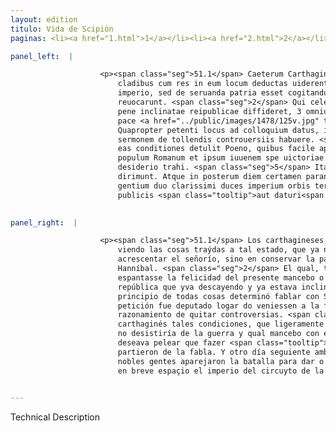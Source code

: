 ```yaml
---
layout: edition
titulo: Vida de Scipión
paginas: <li><a href="1.html">1</a></li><li><a href="2.html">2</a></li><li><a href="3.html">3</a></li><li><a href="4.html">4</a></li><li><a href="5.html">5</a></li><li><a href="6.html">6</a></li><li><a href="7.html">7</a></li><li><a href="8.html">8</a></li><li><a href="9.html">9</a></li><li><a href="10.html">10</a></li><li><a href="11.html">11</a></li><li><a href="12.html">12</a></li><li><a href="13.html">13</a></li><li><a href="14.html">14</a></li><li><a href="15.html">15</a></li><li><a href="16.html">16</a></li><li><a href="17.html">17</a></li><li><a href="18.html">18</a></li><li><a href="19.html">19</a></li><li><a href="20.html">20</a></li><li><a href="21.html">21</a></li><li><a href="22.html">22</a></li><li><a href="23.html">23</a></li><li><a href="24.html">24</a></li><li><a href="25.html">25</a></li><li><a href="26.html">26</a></li><li><a href="27.html">27</a></li><li><a href="28.html">28</a></li><li><a href="29.html">29</a></li><li><a href="30.html">30</a></li><li><a href="31.html">31</a></li><li><a href="32.html">32</a></li><li><a href="33.html">33</a></li><li><a href="34.html">34</a></li><li><a href="35.html">35</a></li><li><a href="36.html">36</a></li><li><a href="37.html">37</a></li><li><a href="38.html">38</a></li><li><a href="39.html">39</a></li><li><a href="40.html">40</a></li><li><a href="41.html">41</a></li><li><a href="42.html">42</a></li><li><a href="43.html">43</a></li><li><a href="44.html">44</a></li><li><a href="45.html">45</a></li><li><a href="46.html">46</a></li><li><a href="47.html">47</a></li><li><a href="48.html">48</a></li><li><a href="49.html">49</a></li><li><a href="50.html">50</a></li><li><a href="51.html">51</a></li><li><a href="52.html">52</a></li><li><a href="53.html">53</a></li><li><a href="54.html">54</a></li><li><a href="55.html">55</a></li><li><a href="56.html">56</a></li><li><a href="57.html">57</a></li><li><a href="58.html">58</a></li><li><a href="59.html">59</a></li><li><a href="60.html">60</a></li><li><a href="61.html">61</a></li><li><a href="62.html">62</a></li><li><a href="63.html">63</a></li><li><a href="64.html">64</a></li><li><a href="65.html">65</a></li><li><a href="66.html">66</a></li><li><a href="67.html">67</a></li><li><a href="68.html">68</a></li><li><a href="69.html">69</a></li><li><a href="70.html">70</a></li><li><a href="71.html">71</a></li><li><a href="72.html">72</a></li><li><a href="73.html">73</a></li><li><a href="74.html">74</a></li>

panel_left:  |

                    <p><span class="seg">51.1</span> Caeterum Carthaginenses, tot tamque multiplicibus acceptis
                        cladibus cum res in eum locum deductas uiderent, ut iam non de propagando
                        imperio, sed de seruanda patria esset cogitandum, Hannibalem ex Italia
                        reuocarunt. <span class="seg">2</span> Qui celeriter in Aphricam reuersus, <span class="tooltip">siue<span class="tooltiptext">siuo <span class="siglas">U</span> </span></span> quod praesentis iuuenis foelicitatem horreret, siue quod labenti et
                        pene inclinatae reipublicae diffideret, 3 omnium primum cum P. Scipione de
                        pace <a href="../public/images/1478/125v.jpg" target="new"><img class="facs" src="../public/images/1491/1491.jpg"/></a>[125v] agendum censuit.
                        Quapropter petenti locus ad colloquium datus, in quo simul congressi longum
                        sermonem de tollendis controuersiis habuere. <span class="seg">4</span> Ad extremum Scipio
                        eas conditiones detulit Poeno, quibus facile apparuit non tedere belli
                        populum Romanum et ipsum iuuenem spe uictoriae magis quam concordiae
                        desiderio trahi. <span class="seg">5</span> Itaque omni spe pacis adempta colloquium
                        dirimunt. Atque in posterum diem certamen parant duarum nobilissimarum bello
                        gentium duo clarissimi duces imperium orbis terrae breui spatio suis rebus
                        publicis <span class="tooltip">aut daturi<span class="tooltiptext">daturi <span class="siglas">P</span> </span></span> aut erepturi.</p>
                

panel_right:  |

                    <p><span class="seg">51.1</span> Los carthagineses, avidas tan muchas y tan diversas pérdidas,
                        viendo las cosas traýdas a tal estado, que ya no deviessen de pensar en
                        acrescentar el señorío, sino en conservar la patria, revocaron de Ytalia a
                        Hanníbal. <span class="seg">2</span> El qual, tornado prestamente en África, o que ya le
                        espantasse la felicidad del presente mancebo o que desconfiasse de la
                        república que yva descayendo y ya estava inclinada a baxeza, <span class="seg">3</span> en
                        principio de todas cosas determinó fablar con Scipión de la paz y a su
                        petición fue deputado logar do veniessen a la fabla y allí tovieron luego
                        razonamiento de quitar controversias. <span class="seg">4</span> Al fin, Scipión movió al
                        carthaginés tales condiciones, que ligeramente pareció qu'el pueblo romano
                        no desistiría de la guerra y qual mancebo con esperança de victoria más
                        deseava pelear que fazer <span class="tooltip">concordia<span class="tooltiptext">conçordia  </span></span>. <span class="seg">5</span> De guisa, que, quitada toda esperança de paz, se
                        partieron de la fabla. Y otro día seguiente ambos capitanes de dos tan
                        nobles gentes aparejaron la batalla para dar o quitar los unos a los otros
                        en breve espaçio el imperio del circuyto de la tierra.</p>
                

---
```


Technical Description 